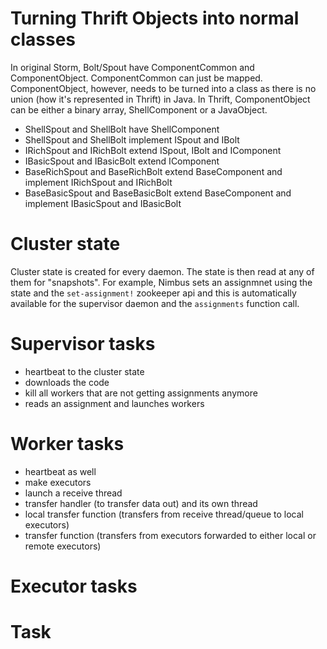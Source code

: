 # Turning Thrift Objects into normal classes

In original Storm, Bolt/Spout have ComponentCommon and ComponentObject. ComponentCommon can just be mapped. ComponentObject, however, needs to be turned into a class as there is no union (how it's represented in Thrift) in Java. In Thrift, ComponentObject can be either a binary array, ShellComponent or a JavaObject.

 - ShellSpout and ShellBolt have ShellComponent
 - ShellSpout and ShellBolt implement ISpout and IBolt
 - IRichSpout and IRichBolt extend ISpout, IBolt and IComponent
 - IBasicSpout and IBasicBolt extend IComponent
 - BaseRichSpout and BaseRichBolt extend BaseComponent and implement IRichSpout and IRichBolt
 - BaseBasicSpout and BaseBasicBolt extend BaseComponent and implement IBasicSpout and IBasicBolt
 
# Cluster state

Cluster state is created for every daemon. The state is then read at any of them for "snapshots". For example, Nimbus sets an assignmnet using the state and the `set-assignment!` zookeeper api and this is automatically available for the supervisor daemon and the `assignments` function call.

# Supervisor tasks

 - heartbeat to the cluster state
 - downloads the code
 - kill all workers that are not getting assignments anymore
 - reads an assignment and launches workers

# Worker tasks

 - heartbeat as well
 - make executors
 - launch a receive thread
 - transfer handler (to transfer data out) and its own thread
 - local transfer function (transfers from receive thread/queue to local executors)
 - transfer function (transfers from executors forwarded to either local or remote executors)

# Executor tasks

<!-- what are executors responsible for? -->

# Task

<!-- what are tasks responsible for? -->
